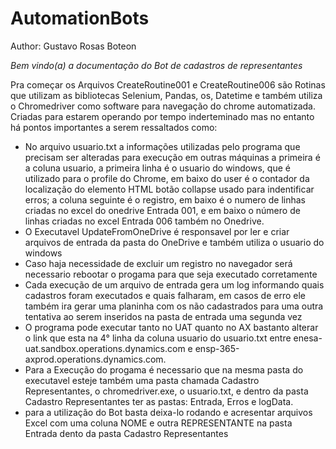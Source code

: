 # AutomationBots
Author: Gustavo Rosas Boteon

*Bem vindo(a) a documentação do Bot de cadastros de representantes*

Pra começar os Arquivos CreateRoutine001 e CreateRoutine006 são Rotinas que utilizam as bibliotecas Selenium, Pandas, os, Datetime e também utiliza o Chromedriver como software para navegação do chrome automatizada.
Criadas para estarem operando por tempo inderteminado mas no entanto há pontos importantes a serem ressaltados como:
 - No arquivo usuario.txt a informações utilizadas pelo programa que precisam ser alteradas para execução em     outras máquinas a primeira é a coluna usuario, a primeira linha é o usuario do windows, que é utilizado para o profile do Chrome, em baixo do user é o contador da localização do elemento HTML botão collapse usado para indentificar erros; a coluna seguinte é o registro, em baixo é o numero de linhas criadas no excel do onedrive Entrada 001, e em baixo o número de linhas criadas no excel Entrada 006 também no Onedrive.
 - O Executavel UpdateFromOneDrive é responsavel por ler e criar arquivos de entrada da pasta do OneDrive e também utiliza o usuario do windows
 - Caso haja necessidade de excluir um registro no navegador será necessario rebootar o progama para que seja executado corretamente
 - Cada execução de um arquivo de entrada gera um log informando quais cadastros foram executados e quais falharam, em casos de erro ele também ira gerar uma planinha com os não cadastrados para uma outra tentativa ao serem inseridos na pasta de entrada uma segunda vez
 - O programa pode executar tanto no UAT quanto no AX bastanto alterar o link que esta na 4° linha da coluna usuario do usuario.txt entre enesa-uat.sandbox.operations.dynamics.com e ensp-365-axprod.operations.dynamics.com.
 - Para a Execução do progama é necessario que na mesma pasta do executavel esteje também uma pasta chamada Cadastro Representantes, o chromedriver.exe, o usuario.txt, e dentro da pasta Cadastro Representantes ter as pastas: Entrada, Erros e logData.
 - para a utilização do Bot basta deixa-lo rodando e acresentar arquivos Excel com uma coluna NOME e outra REPRESENTANTE na pasta Entrada dento da pasta Cadastro Representantes